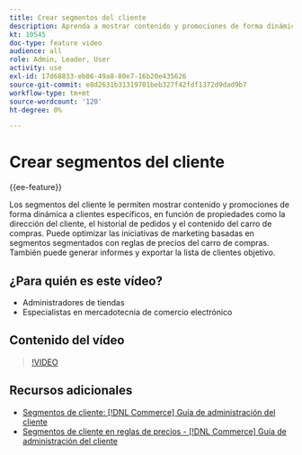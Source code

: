 ```yaml
---
title: Crear segmentos del cliente
description: Aprenda a mostrar contenido y promociones de forma dinámica a clientes específicos en función de propiedades como la dirección del cliente, el historial de pedidos y el contenido del carro de compras.
kt: 10545
doc-type: feature video
audience: all
role: Admin, Leader, User
activity: use
exl-id: 17d68833-eb86-49a8-80e7-16b20e435626
source-git-commit: e8d2631b31319701beb327f42fdf1372d9dad9b7
workflow-type: tm+mt
source-wordcount: '120'
ht-degree: 0%

---
```


# Crear segmentos del cliente

{{ee-feature}}

Los segmentos del cliente le permiten mostrar contenido y promociones de forma dinámica a clientes específicos, en función de propiedades como la dirección del cliente, el historial de pedidos y el contenido del carro de compras. Puede optimizar las iniciativas de marketing basadas en segmentos segmentados con reglas de precios del carro de compras. También puede generar informes y exportar la lista de clientes objetivo.

## ¿Para quién es este vídeo?

- Administradores de tiendas
- Especialistas en mercadotecnia de comercio electrónico

## Contenido del vídeo

>[!VIDEO](https://video.tv.adobe.com/v/343659?quality=12&learn=on)

## Recursos adicionales

- [Segmentos de cliente: [!DNL Commerce] Guía de administración del cliente](https://experienceleague.adobe.com/docs/commerce-admin/customers/customers-menu/customer-segments.html)
- [Segmentos de cliente en reglas de precios - [!DNL Commerce] Guía de administración del cliente](https://experienceleague.adobe.com/docs/commerce-admin/customers/segments/customer-segment-price-rule.html)
